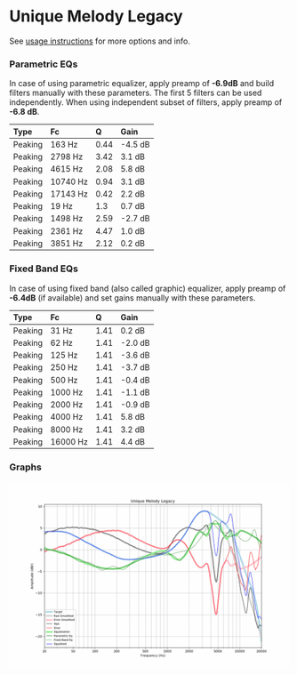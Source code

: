# Unique Melody Legacy
See [usage instructions](https://github.com/jaakkopasanen/AutoEq#usage) for more options and info.

### Parametric EQs
In case of using parametric equalizer, apply preamp of **-6.9dB** and build filters manually
with these parameters. The first 5 filters can be used independently.
When using independent subset of filters, apply preamp of **-6.8 dB**.

| Type    | Fc       |    Q | Gain    |
|:--------|:---------|:-----|:--------|
| Peaking | 163 Hz   | 0.44 | -4.5 dB |
| Peaking | 2798 Hz  | 3.42 | 3.1 dB  |
| Peaking | 4615 Hz  | 2.08 | 5.8 dB  |
| Peaking | 10740 Hz | 0.94 | 3.1 dB  |
| Peaking | 17143 Hz | 0.42 | 2.2 dB  |
| Peaking | 19 Hz    | 1.3  | 0.7 dB  |
| Peaking | 1498 Hz  | 2.59 | -2.7 dB |
| Peaking | 2361 Hz  | 4.47 | 1.0 dB  |
| Peaking | 3851 Hz  | 2.12 | 0.2 dB  |

### Fixed Band EQs
In case of using fixed band (also called graphic) equalizer, apply preamp of **-6.4dB**
(if available) and set gains manually with these parameters.

| Type    | Fc       |    Q | Gain    |
|:--------|:---------|:-----|:--------|
| Peaking | 31 Hz    | 1.41 | 0.2 dB  |
| Peaking | 62 Hz    | 1.41 | -2.0 dB |
| Peaking | 125 Hz   | 1.41 | -3.6 dB |
| Peaking | 250 Hz   | 1.41 | -3.7 dB |
| Peaking | 500 Hz   | 1.41 | -0.4 dB |
| Peaking | 1000 Hz  | 1.41 | -1.1 dB |
| Peaking | 2000 Hz  | 1.41 | -0.9 dB |
| Peaking | 4000 Hz  | 1.41 | 5.8 dB  |
| Peaking | 8000 Hz  | 1.41 | 3.2 dB  |
| Peaking | 16000 Hz | 1.41 | 4.4 dB  |

### Graphs
![](./Unique%20Melody%20Legacy.png)
